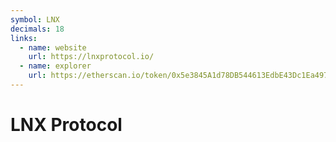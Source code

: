 ```yaml
---
symbol: LNX
decimals: 18
links:
  - name: website
    url: https://lnxprotocol.io/
  - name: explorer
    url: https://etherscan.io/token/0x5e3845A1d78DB544613EdbE43Dc1Ea497266d3b8
---
```


# LNX Protocol
